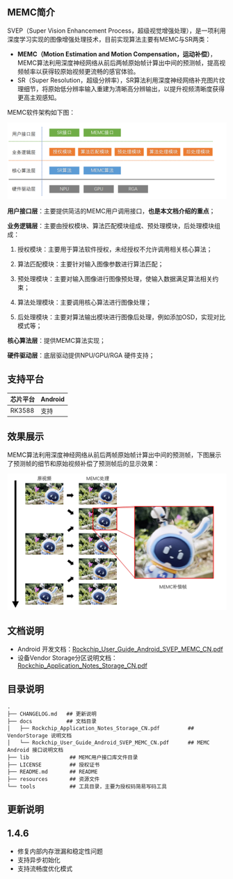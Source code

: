 ## MEMC简介

SVEP（Super Vision Enhancement Process，超级视觉增强处理），是一项利用深度学习实现的图像增强处理技术，目前实现算法主要有MEMC与SR两类：

- **MEMC（Motion Estimation and Motion Compensation，运动补偿）**，MEMC算法利用深度神经网络从前后两帧原始帧计算出中间的预测帧，提高视频帧率以获得较原始视频更流畅的感官体验。
- SR（Super Resolution，超级分辨率），SR算法利用深度神经网络补充图片纹理细节，将原始低分辨率输入重建为清晰高分辨输出，以提升视频清晰度获得更高主观感知。

MEMC软件架构如下图：

![svep-arch](./resources/picture/svep-arch.png)

**用户接口层**：主要提供简洁的MEMC用户调用接口，**也是本文档介绍的重点**；

**业务逻辑层**：主要由授权模块、算法匹配模块组成、预处理模块，后处理模块组成：

1. 授权模块：主要用于算法软件授权，未经授权不允许调用相关核心算法；

2. 算法匹配模块：主要针对输入图像参数进行算法匹配；

3. 预处理模块：主要对输入图像进行图像预处理，使输入数据满足算法相关约束；

4. 算法处理模块：主要调用核心算法进行图像处理；

5. 后处理模块：主要对算法输出模块进行图像后处理，例如添加OSD，实现对比模式等；

**核心算法层**：提供MEMC算法实现；

**硬件驱动层**：底层驱动提供NPU/GPU/RGA 硬件支持；

## 支持平台

| 芯片平台 | Android |
| -------- | ------- |
| RK3588   | 支持    |

## 效果展示

MEMC算法利用深度神经网络从前后两帧原始帧计算出中间的预测帧，下图展示了预测帧的细节和原始视频补偿了预测帧后的显示效果：

<img src="./resources/picture/memc-introduction.jpg" alt="memc-introduction" style="zoom: 50%;" />

## 文档说明

- Android 开发文档：[Rockchip_User_Guide_Android_SVEP_MEMC_CN.pdf](docs/Rockchip_User_Guide_Android_SVEP_MEMC_CN.pdf)
- 设备Vendor Storage分区说明文档：[Rockchip_Application_Notes_Storage_CN.pdf ](docs/Rockchip_Application_Notes_Storage_CN.pdf)

## 目录说明

```shell
.
├── CHANGELOG.md   ## 更新说明
├── docs           ## 文档目录
│   ├── Rockchip_Application_Notes_Storage_CN.pdf         ## VendorStorage 说明文档
│   └── Rockchip_User_Guide_Android_SVEP_MEMC_CN.pdf      ## MEMC Android 接口说明文档
├── lib             ## MEMC用户接口库文件目录
├── LICENSE         ## 授权证书
├── README.md       ## README
├── resources       ## 资源文件
└── tools           ## 工具目录，主要为授权码简易写码工具
```

## 更新说明

## 1.4.6

* 修复内部内存泄漏和稳定性问题
* 支持异步初始化
* 支持流畅度优化模式
